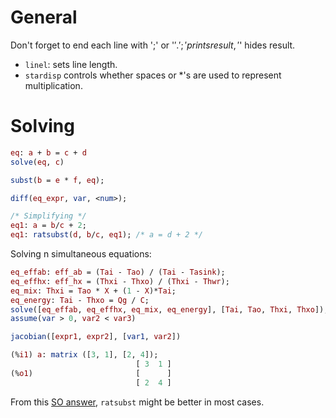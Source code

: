 # General

Don't forget to end each line with ';' or '$'. ';' prints result, '$' hides result.

- `linel`: sets line length.
- `stardisp` controls whether spaces or \*'s are used to represent multiplication.

# Solving

```maxima
eq: a + b = c + d
solve(eq, c)

subst(b = e * f, eq);

diff(eq_expr, var, <num>);

/* Simplifying */
eq1: a = b/c + 2;
eq1: ratsubst(d, b/c, eq1); /* a = d + 2 */
```


Solving n simultaneous equations:

```maxima
eq_effab: eff_ab = (Tai - Tao) / (Tai - Tasink);
eq_effhx: eff_hx = (Thxi - Thxo) / (Thxi - Thwr);
eq_mix: Thxi = Tao * X + (1 - X)*Tai;
eq_energy: Tai - Thxo = Qg / C;
solve([eq_effab, eq_effhx, eq_mix, eq_energy], [Tai, Tao, Thxi, Thxo]);
assume(var > 0, var2 < var3)

jacobian([expr1, expr2], [var1, var2])

(%i1) a: matrix ([3, 1], [2, 4]);
                            [ 3  1 ]
(%o1)                       [      ]
                            [ 2  4 ]

```


From this [SO answer](https://stackoverflow.com/a/51256735/5932184), `ratsubst` might be better in most cases.
